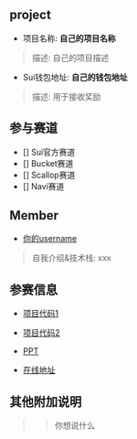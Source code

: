 ## project
- 项目名称: **自己的项目名称**
> 描述: 自己的项目描述
- Sui钱包地址: **自己的钱包地址**
> 描述: 用于接收奖励

## 参与赛道
- [] Sui官方赛道
- [] Bucket赛道
- [] Scallop赛道
- [] Navi赛道

## Member
- [你的username](https://github.com/你的username)
> 自我介绍&技术栈: xxx

## 参赛信息
- [项目代码1](*8)
- [项目代码2](**)

- [PPT]()
- [在线地址]()

## 其他附加说明
>> 你想说什么
